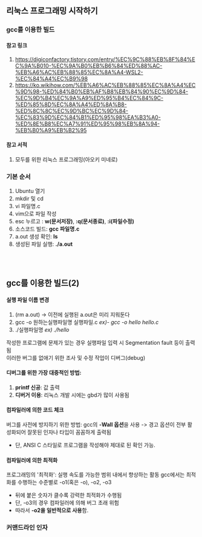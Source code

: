 ## 리눅스 프로그래밍 시작하기

### gcc를 이용한 빌드
#### 참고 링크
1. https://digiconfactory.tistory.com/entry/%EC%9C%88%EB%8F%84%EC%9A%B010-%EC%9A%B0%EB%B6%84%ED%88%AC-%EB%A6%AC%EB%88%85%EC%8A%A4-WSL2-%EC%84%A4%EC%B9%98
2. https://ko.wikihow.com/%EB%A6%AC%EB%88%85%EC%8A%A4%EC%9D%98-%ED%84%B0%EB%AF%B8%EB%84%90%EC%9D%84-%EC%9D%B4%EC%9A%A9%ED%95%B4%EC%84%9C-%ED%85%8D%EC%8A%A4%ED%8A%B8-%ED%8C%8C%EC%9D%BC%EC%9D%84-%EC%83%9D%EC%84%B1%ED%95%98%EA%B3%A0-%ED%8E%B8%EC%A7%91%ED%95%98%EB%8A%94-%EB%B0%A9%EB%B2%95

#### 참고 서적
1. 모두를 위한 리눅스 프로그래밍(아오키 미네로)

### 기본 순서
1. Ubuntu 열기
2. mkdir 및 cd
3. vi 파일명.c
4. vim으로 파일 작성
5. esc 누르고 : **w(문서저장)**, **:q(문서종료)**, **:i(파일수정)**
6. 소스코드 빌드: **gcc 파일명.c**
7. a.out 생성 확인: **ls**
8. 생성된 파일 실행: **./a.out** 

<br/><br/>
## gcc를 이용한 빌드(2)
#### 실행 파일 이름 변경
1. (rm a.out) -> 이전에 실행된 a.out은 미리 지워둔다
2. gcc -o 원하는실행파일명 실행파일.c  *ex)- gcc -o hello hello.c*
3. ./실행파일명 *ex) ./hello <br/>*

작성한 프로그램에 문제가 있는 경우 실행파일 입력 시 Segmentation fault 등이 출력됨 <br/>
이러한 버그를 없애기 위한 조사 및 수정 작업이 디버그(debug) <br/>

#### 디버그를 위한 가장 대중적인 방법: 
1. **printf 신공**: 값 출력
2. **디버거 이용**: 리눅스 개발 시에는 gbd가 많이 사용됨

#### 컴파일러에 의한 코드 체크
버그를 사전에 방지하기 위한 방법: gcc의 **-Wall 옵션**을 사용 -> 경고 옵션이 전부 활성화되어 잘못된 인자나 타입이 꼼꼼하게 출력됨
* 단, ANSI C 스타일로 프로그램을 작성해야 제대로 된 확인 가능.

#### 컴파일러에 의한 최적화
프로그래밍의 '최적화': 실행 속도를 가능한 범위 내에서 향상하는 활동
gcc에서는 최적화를 수행하는 수준별로 -o1(혹은 -o), -o2, -o3
- 뒤에 붙은 숫자가 클수록 강력한 최적화가 수행됨
- 단, -o3의 경우 컴파일러에 의해 버그 초래 위험
- 따라서 **-o2을 일반적으로 사용**함.

### 커맨드라인 인자
